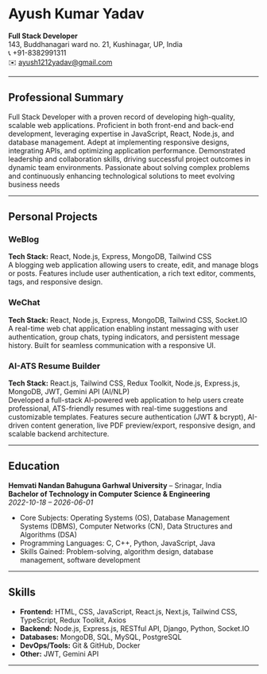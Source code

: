 # Ayush Kumar Yadav

**Full Stack Developer**  
143, Buddhanagari ward no. 21, Kushinagar, UP, India  
📞 +91-8382991311  
✉️ ayush1212yadav@gmail.com  

---

## Professional Summary

Full Stack Developer with a proven record of developing high-quality, scalable web applications. Proficient in both front-end and back-end
development, leveraging expertise in JavaScript, React, Node.js, and database management. Adept at implementing responsive designs,
integrating APIs, and optimizing application performance. Demonstrated leadership and collaboration skills, driving successful project
outcomes in dynamic team environments. Passionate about solving complex problems and continuously enhancing technological solutions
to meet evolving business needs

---

## Personal Projects

### **WeBlog**
**Tech Stack:** React, Node.js, Express, MongoDB, Tailwind CSS  
A blogging web application allowing users to create, edit, and manage blogs or posts. Features include user authentication, a rich text editor, comments, tags, and responsive design.

### **WeChat**
**Tech Stack:** React, Node.js, Express, MongoDB, Tailwind CSS, Socket.IO  
A real-time web chat application enabling instant messaging with user authentication, group chats, typing indicators, and persistent message history. Built for seamless communication with a responsive UI.

### **AI-ATS Resume Builder**
**Tech Stack:** React.js, Tailwind CSS, Redux Toolkit, Node.js, Express.js, MongoDB, JWT, Gemini API (AI/NLP)  
Developed a full-stack AI-powered web application to help users create professional, ATS-friendly resumes with real-time suggestions and customizable templates. Features secure authentication (JWT & bcrypt), AI-driven content generation, live PDF preview/export, responsive design, and scalable backend architecture.

---

## Education

**Hemvati Nandan Bahuguna Garhwal University** – Srinagar, India  
**Bachelor of Technology in Computer Science & Engineering**  
_2022-10-18 – 2026-06-01_

- Core Subjects: Operating Systems (OS), Database Management Systems (DBMS), Computer Networks (CN), Data Structures and Algorithms (DSA)
- Programming Languages: C, C++, Python, JavaScript, Java
- Skills Gained: Problem-solving, algorithm design, database management, software development

---

## Skills

- **Frontend:** HTML, CSS, JavaScript, React.js, Next.js, Tailwind CSS, TypeScript, Redux Toolkit, Axios
- **Backend:** Node.js, Express.js, RESTful API, Django, Python, Socket.IO
- **Databases:** MongoDB, SQL, MySQL, PostgreSQL
- **DevOps/Tools:** Git & GitHub, Docker
- **Other:** JWT, Gemini API

---
